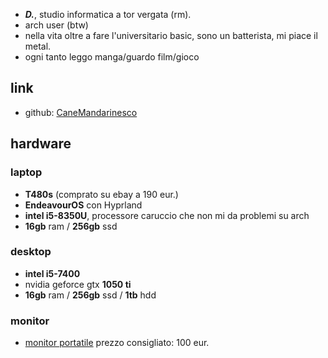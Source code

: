 * ***D.***, studio informatica a tor vergata (rm).
* arch user (btw)
* nella vita oltre a fare l'universitario basic, sono un batterista, mi piace il metal.
* ogni tanto leggo manga/guardo film/gioco

## link
* github: [CaneMandarinesco](https://github.com/CaneMandarinesco)
## hardware
### laptop
* **T480s** (comprato su ebay a 190 eur.)
* **EndeavourOS** con Hyprland
* **intel i5-8350U**, processore caruccio che non mi da problemi su arch
* **16gb** ram / **256gb** ssd
### desktop
* **intel i5-7400**
* nvidia geforce gtx **1050 ti**
* **16gb**  ram / **256gb** ssd / **1tb** hdd
### monitor
* [monitor portatile](https://www.amazon.it/Monitor-portatile-monitor-ARZOPA-1920x1080/dp/B092KKLH93/ref=sr_1_1?crid=1NDRRWGGQE664&dib=eyJ2IjoiMSJ9.e90msDrI6Se_BGDIgsC30_c9VMn27qAiyeSQItmCcXtHawcCr54KSqlODdWg60BS8V3GfoV0z3VpU7MReonFy3kWaW9lIVoWmnKYGXdaB3TJoauOh5J6SLUnViWyvanwkQMHqHTOeF-yymqVvSjfjLFSL6sbPVSclFfzXaVU8-588uNwiN7CMi9FSObLe_OQbGkH-ULDNJ3_LqyrLiTfxHZR9FRJhxwN870r7lEe_L4.MtTGoGq3yM0yo07woBS9RVMRlQ6G4vkayCx8VYhX1tI&dib_tag=se&keywords=azropa+monitor+portatile&qid=1708342387&s=digital-text&sprefix=azropa%2Cdigital-text%2C181&sr=1-1&ufe=app_do%3Aamzn1.fos.9d4f9b77-768c-4a4e-94ad-33674c20ab35) prezzo consigliato: 100 eur.
